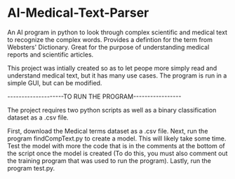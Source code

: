 # AI-Medical-Text-Parser
An AI program in python to look through complex scientific and medical text to recognize the complex words. Provides a defintion for the term from Websters' Dictionary. Great for the purpose of understanding medical reports and scientific articles.

This project was intially created so as to let peope more simply read and understand medical text, but it has many use cases. The program is run in a simple GUI, but can be modified.

--------------------TO RUN THE PROGRAM-----------------

The project requires two python scripts as well as a binary classification dataset as a .csv file.

First, download the Medical terms dataset as a .csv file.
Next, run the program findCompText.py to create a model. This will likely take some time. Test the model with more the code that is in the comments at the bottom of the script once the model is created (To do this, you must also comment out the training program that was used to run the program).
Lastly, run the program test.py.
